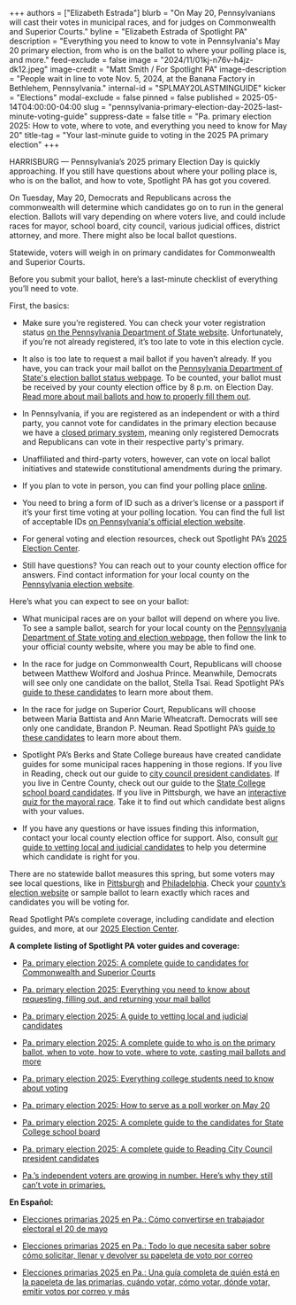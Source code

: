 +++
authors = ["Elizabeth Estrada"]
blurb = "On May 20, Pennsylvanians will cast their votes in municipal races, and for judges on Commonwealth and Superior Courts."
byline = "Elizabeth Estrada of Spotlight PA"
description = "Everything you need to know to vote in Pennsylvania's May 20 primary election, from who is on the ballot to where your polling place is, and more."
feed-exclude = false
image = "2024/11/01kj-n76v-h4jz-dk12.jpeg"
image-credit = "Matt Smith / For Spotlight PA"
image-description = "People wait in line to vote Nov. 5, 2024, at the Banana Factory in Bethlehem, Pennsylvania."
internal-id = "SPLMAY20LASTMINGUIDE"
kicker = "Elections"
modal-exclude = false
pinned = false
published = 2025-05-14T04:00:00-04:00
slug = "pennsylvania-primary-election-day-2025-last-minute-voting-guide"
suppress-date = false
title = "Pa. primary election 2025: How to vote, where to vote, and everything you need to know for May 20"
title-tag = "Your last-minute guide to voting in the 2025 PA primary election"
+++

HARRISBURG — Pennsylvania’s 2025 primary Election Day is quickly approaching. If you still have questions about where your polling place is, who is on the ballot, and how to vote, Spotlight PA has got you covered.

On Tuesday, May 20, Democrats and Republicans across the commonwealth will determine which candidates go on to run in the general election. Ballots will vary depending on where voters live, and could include races for mayor, school board, city council, various judicial offices, district attorney, and more. There might also be local ballot questions.

Statewide, voters will weigh in on primary candidates for Commonwealth and Superior Courts.

Before you submit your ballot, here’s a last-minute checklist of everything you’ll need to vote.

First, the basics:

- Make sure you’re registered. You can check your voter registration status <a href="https://www.pavoterservices.pa.gov/pages/voterregistrationstatus.aspx">on the Pennsylvania Department of State website</a>. Unfortunately, if you’re not already registered, it’s too late to vote in this election cycle.

- It also is too late to request a mail ballot if you haven’t already. If you have, you can track your mail ballot on the <a href="https://www.pavoterservices.pa.gov/Pages/BallotTracking.aspx">Pennsylvania Department of State&#39;s election ballot status webpage</a>. To be counted, your ballot must be received by your county election office by 8 p.m. on Election Day. <a href="https://www.spotlightpa.org/news/2025/04/pennsylvania-primary-election-2025-mail-ballot-how-to-request-fill-out-return/">Read more about mail ballots and how to properly fill them out</a>.

- In Pennsylvania, if you are registered as an independent or with a third party, you cannot vote for candidates in the primary election because we have a <a href="https://www.spotlightpa.org/news/2025/04/open-primaries-2025-election-legislature-pennsylvania/">closed primary system</a>, meaning only registered Democrats and Republicans can vote in their respective party&#39;s primary.

- Unaffiliated and third-party voters, however, can vote on local ballot initiatives and statewide constitutional amendments during the primary.

- If you plan to vote in person, you can find your polling place <a href="https://www.pavoterservices.pa.gov/Pages/PollingPlaceInfo.aspx">online</a>.

- You need to bring a form of ID such as a driver’s license or a passport if it’s your first time voting at your polling location. You can find the full list of acceptable IDs <a href="https://www.pa.gov/agencies/vote/voter-support/new-voters.html">on Pennsylvania&#39;s official election website</a>.

- For general voting and election resources, check out Spotlight PA’s <a href="https://www.spotlightpa.org/elections/">2025 Election Center</a>.

- Still have questions? You can reach out to your county election office for answers. Find contact information for your local county on the <a href="https://www.vote.pa.gov/Resources/Pages/Contact-Your-Election-Officials.aspx">Pennsylvania election website</a>.

Here’s what you can expect to see on your ballot:

- What municipal races are on your ballot will depend on where you live. To see a sample ballot, search for your local county on the <a href="https://www.vote.pa.gov/Resources/Pages/Contact-Your-Election-Officials.aspx">Pennsylvania Department of State voting and election webpage</a>, then follow the link to your official county website, where you may be able to find one.

- In the race for judge on Commonwealth Court, Republicans will choose between Matthew Wolford and Joshua Prince. Meanwhile, Democrats will see only one candidate on the ballot, Stella Tsai. Read Spotlight PA’s <a href="https://www.spotlightpa.org/news/2025/04/pennsylvania-primary-election-2025-commonwealth-superior-court-candidates/">guide to these candidates</a> to learn more about them.

- In the race for judge on Superior Court, Republicans will choose between Maria Battista and Ann Marie Wheatcraft. Democrats will see only one candidate, Brandon P. Neuman. Read Spotlight PA’s <a href="https://www.spotlightpa.org/news/2025/04/pennsylvania-primary-election-2025-commonwealth-superior-court-candidates/">guide to these candidates</a> to learn more about them.

- Spotlight PA’s Berks and State College bureaus have created candidate guides for some municipal races happening in those regions. If you live in Reading, check out our guide to <a href="https://www.spotlightpa.org/berks/2025/04/reading-city-council-president-primary-election-2025/">city council president candidates</a>. If you live in Centre County, check out our guide to the <a href="https://www.spotlightpa.org/statecollege/2025/04/pennsylvania-primary-election-2025-state-college-school-board-anderson-huff-barlow-black-desmarais-mcternan-sogor/">State College school board candidates</a>. If you live in Pittsburgh, we have an <a href="https://www.spotlightpa.org/news/2025/05/pittsburgh-mayor-election-2025-candidates-quiz/">interactive quiz for the mayoral race</a>. Take it to find out which candidate best aligns with your values.

- If you have any questions or have issues finding this information, contact your local county election office for support. Also, consult <a href="https://www.spotlightpa.org/news/2025/04/pennsylvania-primary-election-2025-candidate-vetting-guide/">our guide to vetting local and judicial candidates</a> to help you determine which candidate is right for you.

There are no statewide ballot measures this spring, but some voters may see local questions, like in <a href="https://www.wesa.fm/pa-election-guide-2025">Pittsburgh</a> and <a href="https://www.inquirer.com/politics/election/ballot-questions-2025-philadelphia-primary-election-20250429.html">Philadelphia</a>. Check your <a href="https://www.vote.pa.gov/Resources/Pages/Contact-Your-Election-Officials.aspx">county’s election website</a> or sample ballot to learn exactly which races and candidates you will be voting for.

Read Spotlight PA’s complete coverage, including candidate and election guides, and more, at our <a href="https://www.spotlightpa.org/elections/">2025 Election Center</a>.

<strong>A complete listing of Spotlight PA voter guides and coverage:</strong>

- <a href="https://www.spotlightpa.org/news/2025/04/pennsylvania-primary-election-2025-commonwealth-superior-court-candidates/">Pa. primary election 2025: A complete guide to candidates for Commonwealth and Superior Courts</a>

- <a href="https://www.spotlightpa.org/news/2025/04/pennsylvania-primary-election-2025-mail-ballot-how-to-request-fill-out-return/">Pa. primary election 2025: Everything you need to know about requesting, filling out, and returning your mail ballot</a>

- <a href="https://www.spotlightpa.org/news/2025/04/pennsylvania-primary-election-2025-candidate-vetting-guide/">Pa. primary election 2025: A guide to vetting local and judicial candidates</a>

- <a href="https://www.spotlightpa.org/news/2025/05/pennsylvania-primary-election-day-2025-voter-information-registration/">Pa. primary election 2025: A complete guide to who is on the primary ballot, when to vote, how to vote, where to vote, casting mail ballots and more</a>

- <a href="https://www.spotlightpa.org/news/2025/04/pennsylvania-primary-election-2025-college-student-voting-guide/">Pa. primary election 2025: Everything college students need to know about voting</a>

- <a href="https://www.spotlightpa.org/news/2025/04/pennsylvania-primary-election-2025-how-to-be-poll-worker-guide/">Pa. primary election 2025: How to serve as a poll worker on May 20</a>

- <a href="https://www.spotlightpa.org/statecollege/2025/04/pennsylvania-primary-election-2025-state-college-school-board-anderson-huff-barlow-black-desmarais-mcternan-sogor/">Pa. primary election 2025: A complete guide to the candidates for State College school board</a>

- <a href="https://www.spotlightpa.org/berks/2025/04/reading-city-council-president-primary-election-2025/">Pa. primary election 2025: A complete guide to Reading City Council president candidates</a>

- <a href="https://www.spotlightpa.org/news/2025/04/open-primaries-2025-election-legislature-pennsylvania/">Pa.’s independent voters are growing in number. Here’s why they still can’t vote in primaries.</a>

<strong>En Español:</strong>

- <a href="https://www.spotlightpa.org/news/2025/05/pensilvania-elecciones-2025-como-convertirse-trabajador-electoral/">Elecciones primarias 2025 en Pa.: Cómo convertirse en trabajador electoral el 20 de mayo</a>

- <a href="https://www.spotlightpa.org/news/2025/04/pensilvania-elecciones-primarias-2025-votar-correo-como-llenar/">Elecciones primarias 2025 en Pa.: Todo lo que necesita saber sobre cómo solicitar, llenar y devolver su papeleta de voto por correo</a>

- <a href="https://www.spotlightpa.org/news/2025/05/pensilvania-primarias-elecciones-2025-votar-informacion/">Elecciones primarias 2025 en Pa.: Una guía completa de quién está en la papeleta de las primarias, cuándo votar, cómo votar, dónde votar, emitir votos por correo y más</a>

